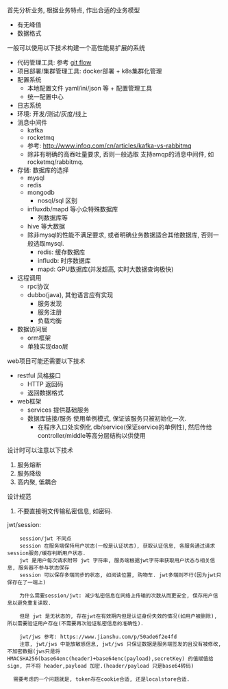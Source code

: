 首先分析业务, 根据业务特点, 作出合适的业务模型
- 有无峰值
- 数据格式

一般可以使用以下技术构建一个高性能易扩展的系统
- 代码管理工具: 参考 [git flow](/os/git/use.md#git-flow)
- 项目部署/集群管理工具: docker部署 + k8s集群化管理
- 配置系统
    - 本地配置文件 yaml/ini/json 等 + 配置管理工具
    - 统一配置中心
- 日志系统
- 环境: 开发/测试/灰度/线上
- 消息中间件
    - kafka
    - rocketmq
    - 参考: http://www.infoq.com/cn/articles/kafka-vs-rabbitmq
    - 除非有明确的高吞吐量要求, 否则一般选取 支持amqp的消息中间件, 如rocketmq/rabbitmq.
- 存储: 数据库的选择
    - mysql
    - redis
    - mongodb
        - nosql/sql 区别
    - influxdb/mapd 等小众特殊数据库
        - 列数据库等
    - hive 等大数据
    - 除非mysql的性能不满足要求, 或者明确业务数据适合其他数据库, 否则一般选取mysql.
        - redis: 缓存数据库
        - infludb: 时序数据库
        - mapd: GPU数据库(并发超高, 实时大数据查询极快)
- 远程调用
    - rpc协议
    - dubbo(java), 其他语言应有实现
        - 服务发现
        - 服务注册
        - 负载均衡
- 数据访问层
    - orm框架
    - 单独实现dao层

web项目可能还需要以下技术
- restful 风格接口
    - HTTP 返回码
    - 返回数据格式
- web框架
    - services 提供基础服务
    - 数据库链接/服务 使用单例模式, 保证该服务只被初始化一次.
        - 在程序入口处实例化 db/service(保证service的单例性), 然后传给 controller/middle等高分层结构以供使用


设计时可以注意以下技术
1. 服务熔断
2. 服务降级
3. 高内聚, 低耦合

设计规范
1. 不要直接明文传输私密信息, 如密码.


jwt/session:
````
	session/jwt 不同点
	session 在服务端保持用户状态(一般是认证状态), 获取认证信息, 各服务通过请求session服务/缓存判断用户状态.
	jwt 是用户每次请求附带 jwt 字符串, 服务端根据jwt字符串获取用户状态与相关信息, 服务器不参与状态保存
	session 可以保存多端同步的状态, 如阅读位置, 购物车. jwt多端则不行(因为jwt只保存在了一端上)

	为什么需要session/jwt: 减少私密信息在网络上传输的次数从而更安全, 保存用户信息以避免重复读取.

	但是 jwt 是无状态的, 存在jwt在有效期内但是认证身份失效的情况(如用户被删除), 所以需要验证用户存在(不需要再次验证私密信息的准确性).

	jwt/jws 参考: https://www.jianshu.com/p/50ade6f2e4fd
	注意, jwt/jws 中能放敏感信息, jwt/jws 只保证数据是服务端签发的且没有被修改, 不加密数据(jws只是将 HMACSHA256(base64enc(header)+base64enc(payload),secretKey) 的值赋值给sign, 并不将 header,payload 加密.(header/payload 只是base64转码)

  需要考虑的一个问题就是, token存在cookie合适, 还是localstore合适.
````
